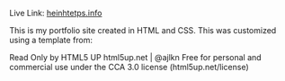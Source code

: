 Live Link: [heinhtetps.info](http://heinhtetps.info/)

This is my portfolio site created in HTML and CSS.
This was customized using a template from:

Read Only by HTML5 UP
html5up.net | @ajlkn
Free for personal and commercial use under the CCA 3.0 license (html5up.net/license)

